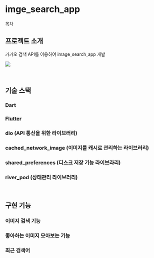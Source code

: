 # imge_search_app

목차

## 프로젝트 소개

<p align="justify">
카카오 검색 API를 이용하여 image_search_app 개발
</p>

<p align="justify">
<img src="[https://user-images.githubusercontent.com/96646202/239154814-2078baae-9a83-4960-a645-9f2607a5b440.gif](https://github.com/Urusung/imge_search_app/issues/1#issue-2407922603)">
</p>

<br>

## 기술 스택
### Dart

### Flutter

### dio (API 통신을 위한 라이브러리)

### cached_network_image (이미지를 캐시로 관리하는 라이브러리)

### shared_preferences (디스크 저장 기능 라이브라리)

### river_pod (상태관리 라이브러리)

<br>

## 구현 기능

### 이미지 검색 기능

### 좋아하는 이미지 모아보는 기능

### 최근 검색어

<br>


